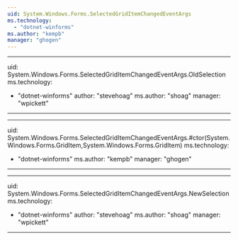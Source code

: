 ```yaml
---
uid: System.Windows.Forms.SelectedGridItemChangedEventArgs
ms.technology: 
  - "dotnet-winforms"
ms.author: "kempb"
manager: "ghogen"
---
```


---
uid: System.Windows.Forms.SelectedGridItemChangedEventArgs.OldSelection
ms.technology: 
  - "dotnet-winforms"
author: "stevehoag"
ms.author: "shoag"
manager: "wpickett"
---

---
uid: System.Windows.Forms.SelectedGridItemChangedEventArgs.#ctor(System.Windows.Forms.GridItem,System.Windows.Forms.GridItem)
ms.technology: 
  - "dotnet-winforms"
ms.author: "kempb"
manager: "ghogen"
---

---
uid: System.Windows.Forms.SelectedGridItemChangedEventArgs.NewSelection
ms.technology: 
  - "dotnet-winforms"
author: "stevehoag"
ms.author: "shoag"
manager: "wpickett"
---
